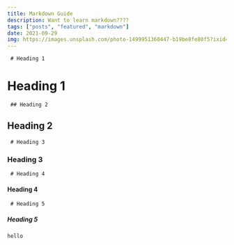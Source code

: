 ```yaml
---
title: Markdown Guide
description: Want to learn markdown????
tags: ["posts", "featured", "markdown"]
date: 2021-09-29
img: https://images.unsplash.com/photo-1499951360447-b19be8fe80f5?ixid=MnwxMjA3fDB8MHxzZWFyY2h8MjB8fGJsb2d8ZW58MHx8MHx8&ixlib=rb-1.2.1&auto=format&fit=crop&w=500&q=60
---
```


``` # Heading 1```

# Heading 1

``` ## Heading 2```

## Heading 2

` # Heading 3`

### Heading 3

` # Heading 4`

#### Heading 4

` # Heading 5`

##### Heading 5

`hello`
